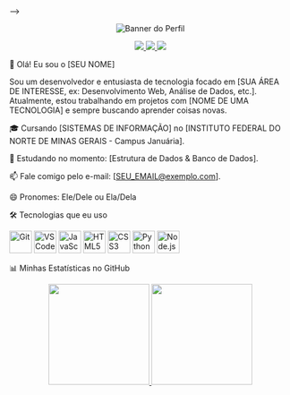 -->

<!-- Bloco 1: Banner -->

<p align="center">
<img src="URL_DO_SEU_BANNER.png" alt="Banner do Perfil">
</p>

<!-- Bloco 2: Badges de Redes Sociais -->

<p align="center">
<a href="https://www.google.com/search?q=https://www.linkedin.com/in/SEU_USUARIO_DO_LINKEDIN" target="_blank">
<img src="https://www.google.com/search?q=https://img.shields.io/badge/-LinkedIn-0077B5%3Fstyle%3Dfor-the-badge%26logo%3Dlinkedin%26logoColor%3Dwhite">
</a>
<a href="https://www.google.com/search?q=https://instagram.com/SEU_USUARIO_DO_INSTAGRAM" target="_blank">
<img src="https://www.google.com/search?q=https://img.shields.io/badge/-Instagram-E4405F%3Fstyle%3Dfor-the-badge%26logo%3Dinstagram%26logoColor%3Dwhite">
</a>
<a href="mailto:SEU_EMAIL@exemplo.com">
<img src="https://www.google.com/search?q=https://img.shields.io/badge/-Gmail-333%3Fstyle%3Dfor-the-badge%26logo%3Dgmail%26logoColor%3Dwhite">
</a>
</p>

<!-- Bloco 3: Sobre Mim -->

👋 Olá! Eu sou o [SEU NOME]
<p>
Sou um desenvolvedor e entusiasta de tecnologia focado em [SUA ÁREA DE INTERESSE, ex: Desenvolvimento Web, Análise de Dados, etc.]. Atualmente, estou trabalhando em projetos com [NOME DE UMA TECNOLOGIA] e sempre buscando aprender coisas novas.
</p>

🎓 Cursando [SISTEMAS DE INFORMAÇÃO] no [INSTITUTO FEDERAL DO NORTE DE MINAS GERAIS - Campus Januária].

🌱 Estudando no momento: [Estrutura de Dados & Banco de Dados].

📫 Fale comigo pelo e-mail: [SEU_EMAIL@exemplo.com].

😄 Pronomes: Ele/Dele ou Ela/Dela

<!-- Bloco 4: Tecnologias e Ferramientas -->

🛠️ Tecnologias que eu uso
<p align="left">
<!-- Adicione ou remova ícones conforme o que você usa. Procure mais em: https://devicon.dev/ -->
<img src="https://www.google.com/search?q=https://cdn.jsdelivr.net/gh/devicons/devicon/icons/git/git-original.svg" width="40" height="40" alt="Git" title="Git"/>
<img src="https://www.google.com/search?q=https://cdn.jsdelivr.net/gh/devicons/devicon/icons/vscode/vscode-original.svg" width="40" height="40" alt="VSCode" title="VSCode"/>
<img src="https://www.google.com/search?q=https://cdn.jsdelivr.net/gh/devicons/devicon/icons/javascript/javascript-original.svg" width="40" height="40" alt="JavaScript" title="JavaScript"/>
<img src="https://www.google.com/search?q=https://cdn.jsdelivr.net/gh/devicons/devicon/icons/html5/html5-original.svg" width="40" height="40" alt="HTML5" title="HTML5"/>
<img src="https://www.google.com/search?q=https://cdn.jsdelivr.net/gh/devicons/devicon/icons/css3/css3-original.svg" width="40" height="40" alt="CSS3" title="CSS3"/>
<img src="https://www.google.com/search?q=https://cdn.jsdelivr.net/gh/devicons/devicon/icons/python/python-original.svg" width="40" height="40" alt="Python" title="Python"/>
<img src="https://www.google.com/search?q=https://cdn.jsdelivr.net/gh/devicons/devicon/icons/nodejs/nodejs-original.svg" width="40" height="40" alt="Node.js" title="Node.js"/>
</p>

<!-- Bloco 5: Estatísticas do GitHub (Opcional, mas fica legal!) -->

📊 Minhas Estatísticas no GitHub
<p align="center">
<a href="https://www.google.com/search?q=https://github.com/SEU_USUARIO_DO_GITHUB">
<img height="180em" src="https://www.google.com/search?q=https://github-readme-stats.vercel.app/api%3Fusername%3DSEU_USUARIO_DO_GITHUB%26show_icons%3Dtrue%26theme%3Ddracula%26include_all_commits%3Dtrue%26count_private%3Dtrue"/>
<img height="180em" src="https://www.google.com/search?q=https://github-readme-stats.vercel.app/api/top-langs/%3Fusername%3DSEU_USUARIO_DO_GITHUB%26layout%3Dcompact%26langs_count%3D7%26theme%3Ddracula"/>
</a>
</p>
